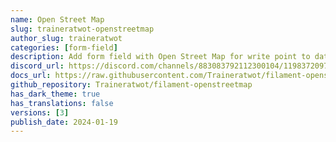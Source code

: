 ```yaml
---
name: Open Street Map
slug: traineratwot-openstreetmap
author_slug: traineratwot
categories: [form-field]
description: Add form field with Open Street Map for write point to database
discord_url: https://discord.com/channels/883083792112300104/1198372097026703402
docs_url: https://raw.githubusercontent.com/Traineratwot/filament-openstreetmap/main/README.md
github_repository: Traineratwot/filament-openstreetmap
has_dark_theme: true
has_translations: false
versions: [3]
publish_date: 2024-01-19
---
```

